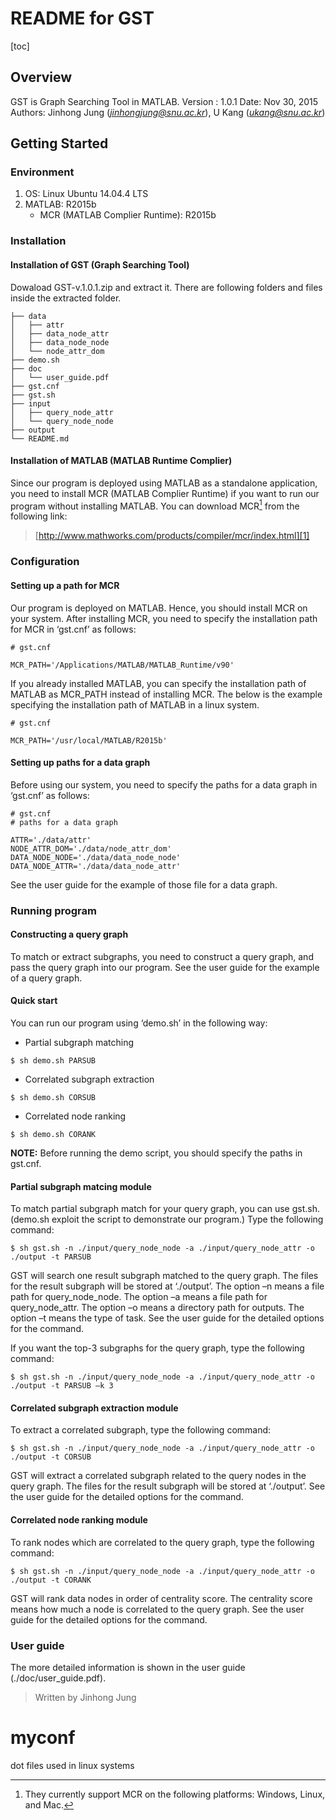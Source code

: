 README for GST
=============

[toc]

Overview
-----
GST is Graph Searching Tool in MATLAB. 
Version : 1.0.1
Date: Nov 30, 2015
Authors: Jinhong Jung (*jinhongjung@snu.ac.kr*), U Kang (*ukang@snu.ac.kr*)

Getting Started
------

### Environment

 1. OS: Linux Ubuntu 14.04.4 LTS
 2. MATLAB: R2015b
	 - MCR (MATLAB Complier Runtime): R2015b

### Installation

#### Installation of GST (Graph Searching Tool)
Dowaload GST-v.1.0.1.zip and extract it. There are following folders and files inside the extracted folder. 

```
├── data
│   ├── attr
│   ├── data_node_attr
│   ├── data_node_node
│   └── node_attr_dom
├── demo.sh
├── doc
│   └── user_guide.pdf
├── gst.cnf
├── gst.sh
├── input
│   ├── query_node_attr
│   └── query_node_node
├── output
└── README.md
```

#### Installation of MATLAB (MATLAB Runtime Complier)
Since our program is deployed using MATLAB as a standalone application, you need to install MCR (MATLAB Complier Runtime) if you want to run our program without installing MATLAB. You can download MCR[^mcr] from the following link:

> [http://www.mathworks.com/products/compiler/mcr/index.html][1]

[^mcr]: They currently support MCR on the following platforms: Windows, Linux, and Mac.

### Configuration

#### Setting up a path for MCR
Our program is deployed on MATLAB. Hence, you should install MCR on your system. After installing MCR, you need to specify the installation path for MCR in ‘gst.cnf’ as follows:

```
# gst.cnf

MCR_PATH='/Applications/MATLAB/MATLAB_Runtime/v90'
```

If you already installed MATLAB, you can specify the installation path of MATLAB as MCR_PATH instead of installing MCR. The below is the example specifying the installation path of MATLAB in a linux system. 

```
# gst.cnf

MCR_PATH='/usr/local/MATLAB/R2015b'	
```

#### Setting up paths for a data graph
Before using our system, you need to specify the paths for a data graph in ‘gst.cnf’ as follows:

```
# gst.cnf
# paths for a data graph

ATTR='./data/attr'
NODE_ATTR_DOM='./data/node_attr_dom'
DATA_NODE_NODE='./data/data_node_node'
DATA_NODE_ATTR='./data/data_node_attr'
```

See the user guide for the example of those file for a data graph. 

### Running program

#### Constructing a query graph
To match or extract subgraphs, you need to construct a query graph, and pass the query graph into our program. See the user guide for the example of a query graph. 

#### Quick start
You can run our program using ‘demo.sh’ in the following way:
- Partial subgraph matching
```
$ sh demo.sh PARSUB
```
- Correlated subgraph extraction
```
$ sh demo.sh CORSUB
```
- Correlated node ranking
```
$ sh demo.sh CORANK
```

**NOTE:** Before running the demo script, you should specify the paths in gst.cnf. 


#### Partial subgraph matcing module
To match partial subgraph match for your query graph, you can use gst.sh. (demo.sh exploit the script to demonstrate our program.) Type the following command: 
```
$ sh gst.sh -n ./input/query_node_node -a ./input/query_node_attr -o ./output -t PARSUB
```

GST will search one result subgraph matched to the query graph. The files for the result subgraph will be stored at ‘./output’. The option –n means a file path for query_node_node. The option –a means a file path for query_node_attr. The option –o means a directory path for outputs. The option –t means the type of task. See the user guide for the detailed options for the command.  

If you want the top-3 subgraphs for the query graph, type the following command: 
```
$ sh gst.sh -n ./input/query_node_node -a ./input/query_node_attr -o ./output -t PARSUB –k 3
```

#### Correlated subgraph extraction module
To extract a correlated subgraph, type the following command: 
```
$ sh gst.sh -n ./input/query_node_node -a ./input/query_node_attr -o ./output -t CORSUB
```

GST will extract a correlated subgraph related to the query nodes in the query graph. The files for the result subgraph will be stored at ‘./output’. See the user guide for the detailed options for the command.


#### Correlated node ranking module
To rank nodes which are correlated to the query graph, type the following command:
```
$ sh gst.sh -n ./input/query_node_node -a ./input/query_node_attr -o ./output -t CORANK
```

GST will rank data nodes in order of centrality score. The centrality score means how much a node is correlated to the query graph. See the user guide for the detailed options for the command.

### User guide
The more detailed information is shown in the user guide (./doc/user_guide.pdf). 

> Written by Jinhong Jung

[1]: http://www.mathworks.com/products/compiler/mcr/index.

# myconf
dot files used in linux systems
